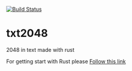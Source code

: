 [![Build Status](https://travis-ci.com/olksdar/txt_2048.svg?branch=main)](https://travis-ci.com/olksdar/txt_2048)

# txt2048
2048 in text made with rust

For getting start with Rust please [Follow this link](https://www.rust-lang.org/learn/get-started "Getting started - Rust programming language")

